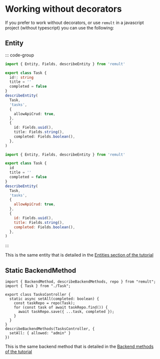 # Working without decorators

If you prefer to work without decorators, or use `remult` in a javascript project (without typescript) you can use the following:

## Entity

::: code-group

```ts [Typescript]
import { Entity, Fields, describeEntity } from 'remult'

export class Task {
  id!: string
  title = ''
  completed = false
}
describeEntity(
  Task,
  'tasks',
  {
    allowApiCrud: true,
  },
  {
    id: Fields.uuid(),
    title: Fields.string(),
    completed: Fields.boolean(),
  },
)
```

```js [Javascript]
import { Entity, Fields, describeEntity } from 'remult'

export class Task {
  id
  title = ''
  completed = false
}
describeEntity(
  Task,
  'tasks',
  {
    allowApiCrud: true,
  },
  {
    id: Fields.uuid(),
    title: Fields.string(),
    completed: Fields.boolean(),
  },
)
```

:::

This is the same entity that is detailed in the [Entities section of the tutorial](https://remult.dev/tutorials/react/entities.html)

## Static BackendMethod

```ts{12-14}
import { BackendMethod, describeBackendMethods, repo } from "remult";
import { Task } from "./Task";

export class TasksController {
  static async setAll(completed: boolean) {
    const taskRepo = repo(Task);
    for (const task of await taskRepo.find()) {
      await taskRepo.save({ ...task, completed });
    }
  }
}
describeBackendMethods(TasksController, {
  setAll: { allowed: "admin" }
})
```

This is the same backend method that is detailed in the [Backend methods of the tutorial](https://remult.dev/tutorials/react/backend-methods.html#refactor-from-front-end-to-back-end)

